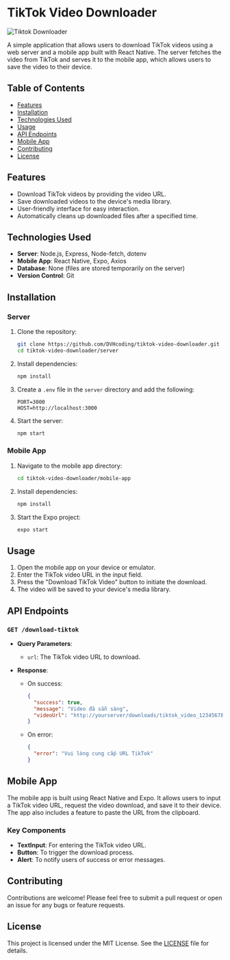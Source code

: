 # TikTok Video Downloader
<div>
  <img src="https://learnlangs24h.s3.ap-southeast-2.amazonaws.com/uploads/hn2TE09zWii42WI3Qv92V.webp"    alt="Tiktok Downloader"/>
</div>

A simple application that allows users to download TikTok videos using a web server and a mobile app built with React Native. The server fetches the video from TikTok and serves it to the mobile app, which allows users to save the video to their device.

## Table of Contents

- [Features](#features)
- [Installation](#installation)
- [Technologies Used](#technologies-used)
- [Usage](#usage)
- [API Endpoints](#api-endpoints)
- [Mobile App](#mobile-app)
- [Contributing](#contributing)
- [License](#license)

## Features

- Download TikTok videos by providing the video URL.
- Save downloaded videos to the device's media library.
- User-friendly interface for easy interaction.
- Automatically cleans up downloaded files after a specified time.

## Technologies Used

- **Server**: Node.js, Express, Node-fetch, dotenv
- **Mobile App**: React Native, Expo, Axios
- **Database**: None (files are stored temporarily on the server)
- **Version Control**: Git

## Installation

### Server

1. Clone the repository:
    ```bash
    git clone https://github.com/DVHcoding/tiktok-video-downloader.git
    cd tiktok-video-downloader/server
    ```

2. Install dependencies:
    ```bash
    npm install
    ```

3. Create a `.env` file in the `server` directory and add the following:
    ```plaintext
    PORT=3000
    HOST=http://localhost:3000
    ```

4. Start the server:
    ```bash
    npm start
    ```

### Mobile App

1. Navigate to the mobile app directory:
    ```bash
    cd tiktok-video-downloader/mobile-app
    ```

2. Install dependencies:
    ```bash
    npm install
    ```

3. Start the Expo project:
    ```bash
    expo start
    ```

## Usage

1. Open the mobile app on your device or emulator.
2. Enter the TikTok video URL in the input field.
3. Press the "Download TikTok Video" button to initiate the download.
4. The video will be saved to your device's media library.

## API Endpoints

### `GET /download-tiktok`

- **Query Parameters**:
  - `url`: The TikTok video URL to download.
  
- **Response**:
  - On success:
    ```json
    {
      "success": true,
      "message": "Video đã sẵn sàng",
      "videoUrl": "http://yourserver/downloads/tiktok_video_1234567890.mp4"
    }
    ```
  
  - On error:
    ```json
    {
      "error": "Vui lòng cung cấp URL TikTok"
    }
    ```

## Mobile App

The mobile app is built using React Native and Expo. It allows users to input a TikTok video URL, request the video download, and save it to their device. The app also includes a feature to paste the URL from the clipboard.

### Key Components

- **TextInput**: For entering the TikTok video URL.
- **Button**: To trigger the download process.
- **Alert**: To notify users of success or error messages.

## Contributing

Contributions are welcome! Please feel free to submit a pull request or open an issue for any bugs or feature requests.

## License

This project is licensed under the MIT License. See the [LICENSE](LICENSE) file for details.
